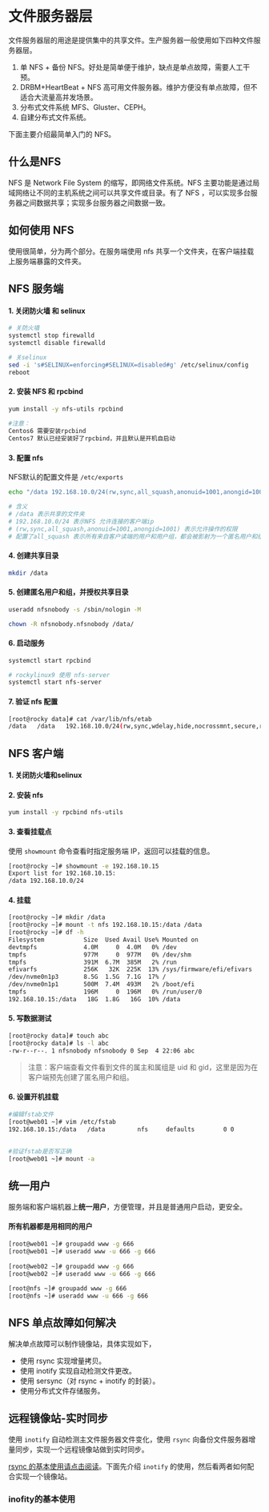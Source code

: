 # 文件服务器层

文件服务器层的用途是提供集中的共享文件。生产服务器一般使用如下四种文件服务器层。

1. 单 NFS + 备份 NFS。好处是简单便于维护，缺点是单点故障，需要人工干预。
2. DRBM+HeartBeat + NFS 高可用文件服务器。维护方便没有单点故障，但不适合大流量高并发场景。
3. 分布式文件系统 MFS、Gluster、CEPH。
4. 自建分布式文件系统。

下面主要介绍最简单入门的 NFS。



## 什么是NFS

NFS 是 Network File System 的缩写，即网络文件系统。NFS 主要功能是通过局域网络让不同的主机系统之间可以共享文件或目录。有了 NFS ，可以实现多台服务器之间数据共享；实现多台服务器之间数据一致。



## 如何使用 NFS

使用很简单，分为两个部分。在服务端使用 nfs 共享一个文件夹，在客户端挂载上服务端暴露的文件夹。



## NFS 服务端

#### 1. 关闭防火墙 和 selinux

~~~bash
# 关防火墙
systemctl stop firewalld
systemctl disable firewalld

# 关selinux
sed -i 's#SELINUX=enforcing#SELINUX=disabled#g' /etc/selinux/config
reboot
~~~

#### 2. 安装 NFS 和 rpcbind

~~~bash
yum install -y nfs-utils rpcbind
 
#注意：
Centos6 需要安装rpcbind
Centos7 默认已经安装好了rpcbind，并且默认是开机自启动
~~~

#### 3. 配置 nfs

NFS默认的配置文件是 `/etc/exports`

~~~bash
echo "/data 192.168.10.0/24(rw,sync,all_squash,anonuid=1001,anongid=1001)" > /etc/exports

# 含义
# /data 表示共享的文件夹
# 192.168.10.0/24 表示NFS 允许连接的客户端ip
# (rw,sync,all_squash,anonuid=1001,anongid=1001) 表示允许操作的权限
# 配置了all_squash 表示所有来自客户读端的用户和用户组，都会被影射为一个匿名用户和组
~~~

#### 4. 创建共享目录

~~~bash
mkdir /data
~~~

#### 5. 创建匿名用户和组，并授权共享目录

~~~bash
useradd nfsnobody -s /sbin/nologin -M

chown -R nfsnobody.nfsnobody /data/
~~~

#### 6. 启动服务

~~~bash
systemctl start rpcbind

# rockylinux9 使用 nfs-server
systemctl start nfs-server
~~~

#### 7. 验证 nfs 配置

~~~bash
[root@rocky data]# cat /var/lib/nfs/etab
/data	/data	192.168.10.0/24(rw,sync,wdelay,hide,nocrossmnt,secure,root_squash,all_squash,no_subtree_check,secure_locks,acl,no_pnfs,anonuid=1001,anongid=1001,sec=sys,rw,secure,root_squash,all_squash)
~~~



## NFS 客户端

#### 1. 关闭防火墙和selinux

#### 2. 安装 nfs

~~~bash
yum install -y rpcbind nfs-utils
~~~

#### 3. 查看挂载点

使用 `showmount` 命令查看时指定服务端 IP，返回可以挂载的信息。

~~~bash
[root@rocky ~]# showmount -e 192.168.10.15
Export list for 192.168.10.15:
/data 192.168.10.0/24
~~~

#### 4. 挂载

~~~bash
[root@rocky ~]# mkdir /data
[root@rocky ~]# mount -t nfs 192.168.10.15:/data /data
[root@rocky ~]# df -h
Filesystem           Size  Used Avail Use% Mounted on
devtmpfs             4.0M     0  4.0M   0% /dev
tmpfs                977M     0  977M   0% /dev/shm
tmpfs                391M  6.7M  385M   2% /run
efivarfs             256K   32K  225K  13% /sys/firmware/efi/efivars
/dev/nvme0n1p3       8.5G  1.5G  7.1G  17% /
/dev/nvme0n1p1       500M  7.4M  493M   2% /boot/efi
tmpfs                196M     0  196M   0% /run/user/0
192.168.10.15:/data   18G  1.8G   16G  10% /data
~~~

#### 5. 写数据测试

~~~bash
[root@rocky data]# touch abc
[root@rocky data]# ls -l abc
-rw-r--r--. 1 nfsnobody nfsnobody 0 Sep  4 22:06 abc
~~~

>注意：客户端查看文件看到文件的属主和属组是 uid 和 gid，这里是因为在客户端预先创建了匿名用户和组。



#### 6. 设置开机挂载

~~~bash
#编辑fstab文件
[root@web01 ~]# vim /etc/fstab
192.168.10.15:/data   /data         nfs     defaults        0 0
 
 
#验证fstab是否写正确
[root@web01 ~]# mount -a
~~~



## 统一用户

 服务端和客户端机器上**统一用户**，方便管理，并且是普通用户启动，更安全。

#### 所有机器都是用相同的用户

~~~bash
[root@web01 ~]# groupadd www -g 666
[root@web01 ~]# useradd www -u 666 -g 666
 
[root@web02 ~]# groupadd www -g 666
[root@web02 ~]# useradd www -u 666 -g 666
 
[root@nfs ~]# groupadd www -g 666
[root@nfs ~]# useradd www -u 666 -g 666
~~~





## NFS 单点故障如何解决

解决单点故障可以制作镜像站，具体实现如下，

- 使用 rsync 实现增量拷贝。
- 使用 inotify 实现自动检测文件更改。
- 使用 sersync（对 rsync + inotify 的封装）。
- 使用分布式文件存储服务。



## 远程镜像站-实时同步

使用 `inotify` 自动检测主文件服务器文件变化，使用 `rsync` 向备份文件服务器增量同步，实现一个远程镜像站做到实时同步。

[rsync 的基本使用请点击阅读](../../linux/services/rsync/index.html)。下面先介绍 `inotify` 的使用，然后看两者如何配合实现一个镜像站。



### inofity的基本使用







